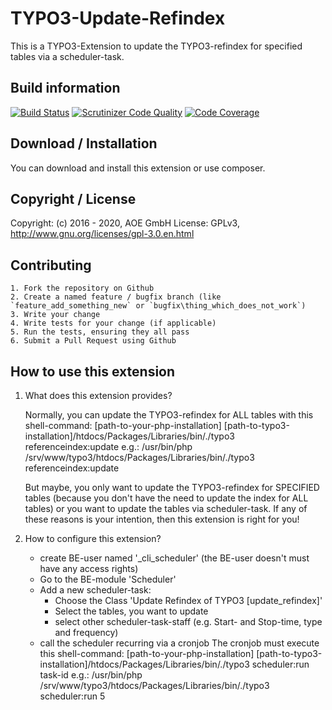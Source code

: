 # TYPO3-Update-Refindex

This is a TYPO3-Extension to update the TYPO3-refindex for specified tables via a scheduler-task.

## Build information
[![Build Status](https://github.com/AOEpeople/TYPO3-Update-Refindex/workflows/CI/badge.svg?branch=master)](https://github.com/AOEpeople/TYPO3-Update-Refindex)
[![Scrutinizer Code Quality](https://scrutinizer-ci.com/g/AOEpeople/TYPO3-Update-Refindex/badges/quality-score.png?b=master)](https://scrutinizer-ci.com/g/AOEpeople/TYPO3-Update-Refindex/?branch=master)
[![Code Coverage](https://scrutinizer-ci.com/g/AOEpeople/TYPO3-Update-Refindex/badges/coverage.png?b=master)](https://scrutinizer-ci.com/g/AOEpeople/TYPO3-Update-Refindex/?branch=master)

## Download / Installation

You can download and install this extension or use composer.

## Copyright / License

Copyright: (c) 2016 - 2020, AOE GmbH
License: GPLv3, <http://www.gnu.org/licenses/gpl-3.0.en.html>

## Contributing

	1. Fork the repository on Github
	2. Create a named feature / bugfix branch (like `feature_add_something_new` or `bugfix\thing_which_does_not_work`)
	3. Write your change
	4. Write tests for your change (if applicable)
	5. Run the tests, ensuring they all pass
	6. Submit a Pull Request using Github

##  How to use this extension

1. What does this extension provides?

	Normally, you can update the TYPO3-refindex for ALL tables with this shell-command:
	[path-to-your-php-installation] [path-to-typo3-installation]/htdocs/Packages/Libraries/bin/./typo3 referenceindex:update
	e.g.:
	/usr/bin/php /srv/www/typo3/htdocs/Packages/Libraries/bin/./typo3 referenceindex:update

	But maybe, you only want to update the TYPO3-refindex for SPECIFIED tables (because you don't have the need to update the index for ALL tables)
	or you want to update the tables via scheduler-task. If any of these reasons is your intention, then this extension is right for you!

2. How to configure this extension?
    * create BE-user named '_cli_scheduler' (the BE-user doesn't must have any access rights)
	* Go to the BE-module 'Scheduler'
	* Add a new scheduler-task:
	    * Choose the Class 'Update Refindex of TYPO3 [update_refindex]'
		* Select the tables, you want to update
		* select other scheduler-task-staff (e.g. Start- and Stop-time, type and frequency)
	* call the scheduler recurring via a cronjob
		 The cronjob must execute this shell-command:
		 [path-to-your-php-installation] [path-to-typo3-installation]/htdocs/Packages/Libraries/bin/./typo3 scheduler:run task-id
		 e.g.:
		 /usr/bin/php /srv/www/typo3/htdocs/Packages/Libraries/bin/./typo3 scheduler:run 5
